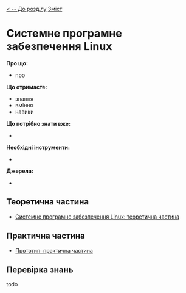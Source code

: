 [< -- До розділу](../README.md)         [Зміст](../../contents.md)

# Системне програмне забезпечення Linux

**Про що:**

- про 

**Що отримаєте:**

- знання 
- вміння 
- навики 

**Що потрібно знати вже:**

- 

**Необхідні інструменти:**

- 

**Джерела:** 

- 

## Теоретична частина

- [Системне програмне забезпечення Linux: теоретична частина](teor.md)

## Практична частина

- [Прототип: практична частина](lab.md)

## Перевірка знань

todo